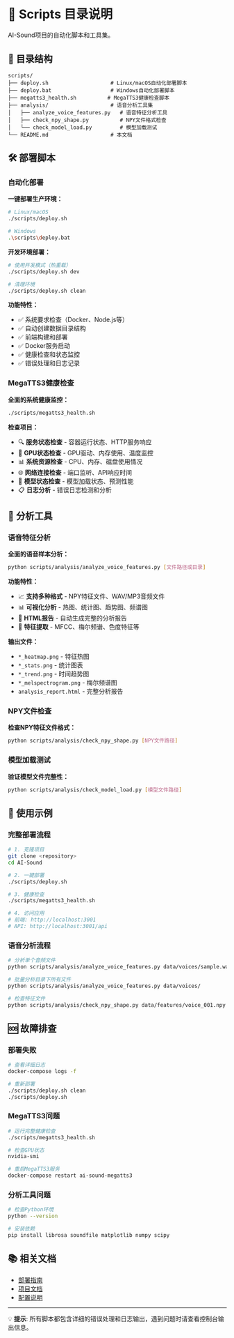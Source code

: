 # 🚀 Scripts 目录说明

AI-Sound项目的自动化脚本和工具集。

## 📁 目录结构

```
scripts/
├── deploy.sh                    # Linux/macOS自动化部署脚本
├── deploy.bat                   # Windows自动化部署脚本  
├── megatts3_health.sh          # MegaTTS3健康检查脚本
├── analysis/                    # 语音分析工具集
│   ├── analyze_voice_features.py   # 语音特征分析工具
│   ├── check_npy_shape.py          # NPY文件格式检查
│   └── check_model_load.py         # 模型加载测试
└── README.md                    # 本文档
```

## 🛠️ 部署脚本

### 自动化部署
**一键部署生产环境：**
```bash
# Linux/macOS
./scripts/deploy.sh

# Windows
.\scripts\deploy.bat
```

**开发环境部署：**
```bash
# 使用开发模式（热重载）
./scripts/deploy.sh dev

# 清理环境
./scripts/deploy.sh clean
```

**功能特性：**
- ✅ 系统要求检查（Docker、Node.js等）
- ✅ 自动创建数据目录结构
- ✅ 前端构建和部署
- ✅ Docker服务启动
- ✅ 健康检查和状态监控
- ✅ 错误处理和日志记录

### MegaTTS3健康检查
**全面的系统健康监控：**
```bash
./scripts/megatts3_health.sh
```

**检查项目：**
- 🔍 **服务状态检查** - 容器运行状态、HTTP服务响应
- 💾 **GPU状态检查** - GPU驱动、内存使用、温度监控
- 📊 **系统资源检查** - CPU、内存、磁盘使用情况
- 🌐 **网络连接检查** - 端口监听、API响应时间
- 🧠 **模型状态检查** - 模型加载状态、预测性能
- 📋 **日志分析** - 错误日志检测和分析

## 🔬 分析工具

### 语音特征分析
**全面的语音样本分析：**
```bash
python scripts/analysis/analyze_voice_features.py [文件路径或目录]
```

**功能特性：**
- 📈 **支持多种格式** - NPY特征文件、WAV/MP3音频文件
- 📊 **可视化分析** - 热图、统计图、趋势图、频谱图
- 📄 **HTML报告** - 自动生成完整的分析报告
- 🎯 **特征提取** - MFCC、梅尔频谱、色度特征等

**输出文件：**
- `*_heatmap.png` - 特征热图
- `*_stats.png` - 统计图表
- `*_trend.png` - 时间趋势图
- `*_melspectrogram.png` - 梅尔频谱图
- `analysis_report.html` - 完整分析报告

### NPY文件检查
**检查NPY特征文件格式：**
```bash
python scripts/analysis/check_npy_shape.py [NPY文件路径]
```

### 模型加载测试
**验证模型文件完整性：**
```bash
python scripts/analysis/check_model_load.py [模型文件路径]
```

## 📝 使用示例

### 完整部署流程
```bash
# 1. 克隆项目
git clone <repository>
cd AI-Sound

# 2. 一键部署
./scripts/deploy.sh

# 3. 健康检查
./scripts/megatts3_health.sh

# 4. 访问应用
# 前端: http://localhost:3001
# API: http://localhost:3001/api
```

### 语音分析流程
```bash
# 分析单个音频文件
python scripts/analysis/analyze_voice_features.py data/voices/sample.wav

# 批量分析目录下所有文件
python scripts/analysis/analyze_voice_features.py data/voices/

# 检查特征文件
python scripts/analysis/check_npy_shape.py data/features/voice_001.npy
```

## 🆘 故障排查

### 部署失败
```bash
# 查看详细日志
docker-compose logs -f

# 重新部署
./scripts/deploy.sh clean
./scripts/deploy.sh
```

### MegaTTS3问题
```bash
# 运行完整健康检查
./scripts/megatts3_health.sh

# 检查GPU状态
nvidia-smi

# 重启MegaTTS3服务
docker-compose restart ai-sound-megatts3
```

### 分析工具问题
```bash
# 检查Python环境
python --version

# 安装依赖
pip install librosa soundfile matplotlib numpy scipy
```

## 📚 相关文档

- [部署指南](../docs/deployment.md)
- [项目文档](../README.md)
- [配置说明](../DEPLOYMENT.md)

---

💡 **提示**: 所有脚本都包含详细的错误处理和日志输出，遇到问题时请查看控制台输出信息。 